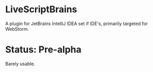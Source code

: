 # LiveScriptBrains
A plugin for JetBrains IntelliJ IDEA set if IDE's, primarily targeted for WebStorm.

# Status: Pre-alpha
Barely usable.
